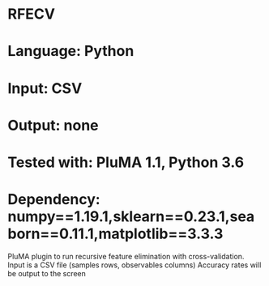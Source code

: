 # RFECV
# Language: Python
# Input: CSV 
# Output: none
# Tested with: PluMA 1.1, Python 3.6
# Dependency: numpy==1.19.1,sklearn==0.23.1,seaborn==0.11.1,matplotlib==3.3.3

PluMA plugin to run recursive feature elimination with cross-validation.
Input is a CSV file (samples rows, observables columns)
Accuracy rates will be output to the screen

